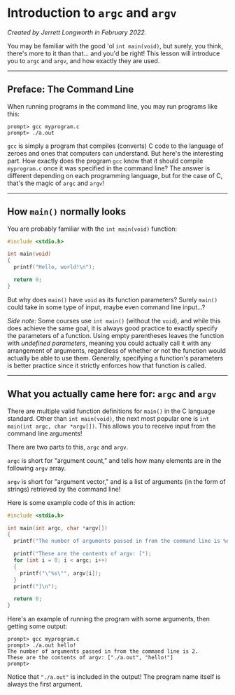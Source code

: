 # Introduction to `argc` and `argv`

*Created by Jerrett Longworth in February 2022.*

You may be familiar with the good 'ol `int main(void)`, but surely, you think, there's more to it than that... and you'd be right! This lesson will introduce you to `argc` and `argv`, and how exactly they are used.

---

## Preface: The Command Line

When running programs in the command line, you may run programs like this:

```
prompt> gcc myprogram.c
prompt> ./a.out
```

`gcc` is simply a program that compiles (converts) C code to the language of zeroes and ones that computers can understand. But here's the interesting part. How exactly does the program `gcc` know that it should compile `myprogram.c` once it was specified in the command line? The answer is different depending on each programming language, but for the case of C, that's the magic of `argc` and `argv`!

---

## How `main()` normally looks

You are probably familiar with the `int main(void)` function:

``` c
#include <stdio.h>

int main(void)
{
  printf("Hello, world!\n");

  return 0;
}
```

But why does `main()` have `void` as its function parameters? Surely `main()` could take in some type of input, maybe even command line input...?

*Side note:* Some courses use `int main()` (without the `void`), and while this does achieve the same goal, it is always good practice to exactly specify the parameters of a function. Using empty parentheses leaves the function with *undefined parameters*, meaning you could actually call it with any arrangement of arguments, regardless of whether or not the function would actually be able to use them. Generally, specifying a function's parameters is better practice since it strictly enforces how that function is called.

---

## What you actually came here for: `argc` and `argv`

There are multiple valid function definitions for `main()` in the C language standard. Other than `int main(void)`, the next most popular one is `int main(int argc, char *argv[])`. This allows you to receive input from the command line arguments!

There are two parts to this, `argc` and `argv`.

`argc` is short for "argument count," and tells how many elements are in the following `argv` array.

`argv` is short for "argument vector," and is a list of arguments (in the form of strings) retrieved by the command line!

Here is some example code of this in action:

``` c
#include <stdio.h>

int main(int argc, char *argv[])
{
  printf("The number of arguments passed in from the command line is %d.\n", argc);

  printf("These are the contents of argv: [");
  for (int i = 0; i < argc; i++)
  {
    printf("\"%s\"", argv[i]);
  }
  printf("]\n");

  return 0;
}
```

Here's an example of running the program with some arguments, then getting some output:

```
prompt> gcc myprogram.c
prompt> ./a.out hello!
The number of arguments passed in from the command line is 2.
These are the contents of argv: ["./a.out", "hello!"]
prompt>
```

Notice that `"./a.out"` is included in the output! The program name itself is always the first argument.